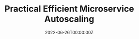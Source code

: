 ---
title: "Practical Efficient Microservice Autoscaling"

# Authors
# If you created a profile for a user (e.g. the default `admin` user), write the username (folder name) here 
# and it will be replaced with their full name and linked to their profile.
authors:
- admin
- mohammad_islam


date: "2022-06-26T00:00:00Z"
doi: ""

# Schedule page publish date (NOT publication's date).
publishDate: "2022-06-07T00:00:00Z"

# Publication type.
# Legend: 0 = Uncategorized; 1 = Conference paper; 2 = Journal article;
# 3 = Preprint / Working Paper; 4 = Report; 5 = Book; 6 = Book section;
# 7 = Thesis; 8 = Patent
publication_types: ["3"]

# Publication name and optional abbreviated publication name.
publication: ACM SIGMETRICS / IFIP PERFORMANCE 2022 ([ACM SIGMETRICS 2022](https://www.sigmetrics.org/sigmetrics2022/index.html))
publication_short: ACM SIGMETRICS / IFIP PERFORMANCE 2022 ([ACM SIGMETRICS 2022](https://www.sigmetrics.org/sigmetrics2022/index.html))

abstract: 

# Summary. An optional shortened abstract.
summary:  In this paper, we propose PEMA (Practical Efficient Microservice Autoscaling), a lightweight microservice resource manager that finds efficient resource allocation through opportunistic resource reduction. PEMA’s lightweight design enables novel workload-aware and adaptive resource management.

tags: ['Microservices', 'Resource Management', 'Cloud Computing', 'Kubernetes', 'Service-Level-Objective']

# Display this page in the Featured widget?
featured: true

# Custom links (uncomment lines below)
# links:
# - name: Custom Link
#   url: http://example.org

url_pdf: ''
url_code: 'https://github.com/rajibhossen/microservice-autoscaling'
url_dataset: ''
url_poster: 'https://rajib-hossen.com/slides/poster_99_mdrajib_hossen.pdf'
url_project: ''
url_slides: '' 
url_source: ''
url_video: ''

# Featured image
# To use, add an image named `featured.jpg/png` to your page's folder. 
image:
  caption: ''
  focal_point: ""
  preview_only: false

# Associated Projects (optional).
#   Associate this publication with one or more of your projects.
#   Simply enter your project's folder or file name without extension.
#   E.g. `internal-project` references `content/project/internal-project/index.md`.
#   Otherwise, set `projects: []`.
projects: [microservice_autoscaler]

# Slides (optional).
#   Associate this publication with Markdown slides.
#   Simply enter your slide deck's filename without extension.
#   E.g. `slides: "example"` references `content/slides/example/index.md`.
#   Otherwise, set `slides: ""`.
slides: 
---